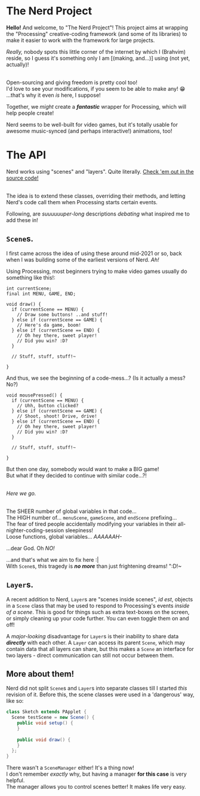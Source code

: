 # The Nerd Project
**Hello!** And welcome, to "The Nerd Project"! This project aims at wrapping the "Processing" creative-coding framework
(and some of its libraries) to make it easier to work with the framework for large projects.

*Really,* nobody spots this little corner of the internet by which I (Brahvim) reside, so I guess it's something only I 
am [(making, and...)] using (not yet, actually)!

<br>Open-sourcing and giving freedom is pretty cool too!
<br>I'd love to see your modifications, if you seem to be able to make any! :grin:
<br>...that's why it even *is* here, I suppose!

Together, we *might* create a ***fantastic*** wrapper for Processing, which will help people create!

Nerd seems to be well-built for video games, but it's totally usable for awesome music-synced (and perhaps interactive!) animations, too!

# The API
Nerd works using "scenes" and "layers". Quite literally. [Check 'em out in the source code!](https://github.com/Brahvim/TheNerdProject/tree/master/src/com/brahvim/nerd/scene_api)

<br>The idea is to extend these classes, overriding their methods, and letting Nerd's code call them when Processing starts certain events.

Following, are *suuuuuuper-long* descriptions *debating* what inspired me to add these in!

## `Scene`s.
I first came across the idea of using these around mid-2021 or so, back when I was building some of the earliest versions of Nerd. *Ah!*

Using Processing, most beginners trying to make video games usually do something like this!:

```processing
int currentScene;
final int MENU, GAME, END;

void draw() {
  if (currentScene == MENU) {
    // Draw some buttons! ..and stuff!
  } else if (currentScene == GAME) {
    // Here's da game, boom!
  } else if (currentScene == END) {
    // Oh hey there, sweet player!
    // Did you win? :D?
  }
  
  // Stuff, stuff, stuff!~
  
}
```

And thus, we see the beginning of a code-mess...? (Is it actually a mess? No?)

```processing
void mousePressed() {
  if (currentScene == MENU) {
    // Uhh, button clicked?
  } else if (currentScene == GAME) {
    // Shoot, shoot! Drive, drive!
  } else if (currentScene == END) {
    // Oh hey there, sweet player!
    // Did you win? :D?
  }
  
  // Stuff, stuff, stuff!~
  
}
```

But then one day, somebody would want to make a BIG game!
<br> But what if they decided to continue with similar code...?!

<br>*Here we go.*

<br>The SHEER number of global variables in that code...
<br>The HIGH number of... `menuScene`, `gameScene`, and `endScene` prefixing...
<br>The fear of tired people accidentally modifying your variables in their all-nighter-coding-session sleepiness!
<br>Loose functions, global variables... *AAAAAAH-*


...dear God. Oh *NO!*

...and that's what we aim to fix here :|
<br>With `Scene`s, this tragedy is ***no more*** than just frightening dreams! ":D!~

## `Layer`s.
A recent addition to Nerd, `Layer`s are "scenes inside scenes", *id est*, objects in a `Scene` class that may be used to respond to Processing's events *inside of a scene*. This is good for things such as extra text-boxes on the screen, or simply cleaning up your code further. You can even toggle them on and off!

A *major-looking* disadvantage for `Layer`s is their inability to share data ***directly*** with each other. A `Layer` can access its parent `Scene`, which may contain data that all layers can share, but this makes a `Scene` an interface for two layers - direct communication can still not occur between them.

## More about them!
Nerd did not split `Scene`s and `Layer`s into separate classes till I started *this* revision of it. Before this, the scene classes were used in a 'dangerous' way, like so:

```java
class Sketch extends PApplet {
  Scene testScene = new Scene() {
    public void setup() {
    }
    
    public void draw() {
    }
  };
}
```

There wasn't a `SceneManager` either! It's a thing now!
<br>I don't remember *exactly* why, but having a manager **for this case** is very helpful.
<br>The manager allows you to control scenes better! It makes life very easy.
